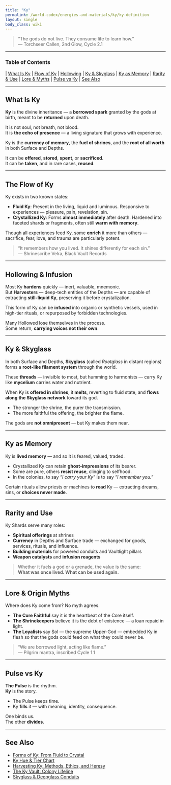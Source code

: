 ```yaml
---
title: "Ky"
permalink: /world-codex/energies-and-materials/ky/ky-definition
layout: single
body_class: wiki
---
```


> “The gods do not live. They consume life to learn how.”  
> — Torchseer Callen, 2nd Glow, Cycle 2.1

---

### Table of Contents

| [What Is Ky](#what-is-ky) | [Flow of Ky](#the-flow-of-ky) | [Hollowing](#hollowing--infusion) | [Ky & Skyglass](#ky--skyglass) | [Ky as Memory](#ky-as-memory) | [Rarity & Use](#rarity-and-use) | [Lore & Myths](#lore--origin-myths) | [Pulse vs Ky](#pulse-vs-ky) | [See Also](#see-also)


---

## What Is Ky

**Ky** is the divine inheritance — a **borrowed spark** granted by the gods at birth, meant to be **returned** upon death.

It is not soul, not breath, not blood.  
It is **the echo of presence** — a living signature that grows with experience.

Ky is the **currency of memory**, the **fuel of shrines**, and the **root of all worth** in both Surface and Depths.

It can be **offered**, **stored**, **spent**, or **sacrificed**.  
It can be **taken**, and in rare cases, **reused**.

---

## The Flow of Ky

Ky exists in two known states:

- **Fluid Ky**: Present in the living, liquid and luminous. Responsive to experiences — pleasure, pain, revelation, sin.  
- **Crystallized Ky**: Forms **almost immediately** after death. Hardened into faceted shards or fragments, often still **warm with memory**.

Though all experiences feed Ky, some **enrich** it more than others — sacrifice, fear, love, and trauma are particularly potent.

> “It remembers how you lived. It shines differently for each sin.”  
> — Shrinescribe Velra, Black Vault Records

---

## Hollowing & Infusion

Most Ky **hardens** quickly — inert, valuable, mnemonic.  
But **Harvesters** — deep-tech entities of the Depths — are capable of extracting **still-liquid Ky**, preserving it before crystalization.

This form of Ky can be **infused** into organic or synthetic vessels, used in high-tier rituals, or repurposed by forbidden technologies.

Many Hollowed lose themselves in the process.  
Some return, **carrying voices not their own**.

---

## Ky & Skyglass

In both Surface and Depths, **Skyglass** (called *Rootglass* in distant regions) forms a **root-like filament system** through the world.

These **threads** — invisible to most, but humming to harmonists — carry Ky like **mycelium** carries water and nutrient.

When Ky is **offered in shrines**, it **melts**, reverting to fluid state, and **flows along the Skyglass network** toward its god.

- The stronger the shrine, the purer the transmission.
- The more faithful the offering, the brighter the flame.

The gods are **not omnipresent** — but Ky makes them near.

---

## Ky as Memory

Ky is **lived memory** — and so it is feared, valued, traded.

- Crystallized Ky can retain **ghost-impressions** of its bearer.
- Some are pure, others **resist reuse**, clinging to selfhood.
- In the colonies, to say *“I carry your Ky”* is to say *“I remember you.”*

Certain rituals allow priests or machines to **read** Ky — extracting dreams, sins, or **choices never made**.

---

## Rarity and Use

Ky Shards serve many roles:

- **Spiritual offerings** at shrines
- **Currency** in Depths and Surface trade — exchanged for goods, services, rituals, and influence.
- **Building materials** for powered conduits and Vaultlight pillars
- **Weapon catalysts** and **infusion reagents**

> Whether it fuels a god or a grenade, the value is the same:  
> **What was once lived. What can be used again.**

---

## Lore & Origin Myths

Where does Ky come from? No myth agrees.

- **The Core Faithful** say it is the heartbeat of the Core itself.
- **The Shrinekeepers** believe it is the debt of existence — a loan repaid in light.
- **The Loyalists** say Sol — the supreme Upper-God — embedded Ky in flesh so that the gods could feed on what they could never be.

> “We are borrowed light, acting like flame.”  
> — Pilgrim mantra, inscribed Cycle 1.1

---

## Pulse vs Ky

**The Pulse** is the rhythm.  
**Ky** is the story.

- The Pulse keeps time.  
- Ky **fills** it — with meaning, identity, consequence.

One binds us.  
The other **divides**.

---

## See Also

- [Forms of Ky: From Fluid to Crystal](/thecastedkinweb/world-codex/ky-and-skyglass/forms-of-ky/)
- [Ky Hue & Tier Chart](/thecastedkinweb/world-codex/ky-and-skyglass/ky-tier-system/)
- [Harvesting Ky: Methods, Ethics, and Heresy](/thecastedkinweb/world-codex/ky-and-skyglass/ky-harvesting/)
- [The Ky Vault: Colony Lifeline](/thecastedkinweb/world-codex/ky-and-skyglass/ky-vaults/)
- [Skyglass & Deepglass Conduits](/thecastedkinweb/world-codex/ky-and-skyglass/skyglass-network/)
